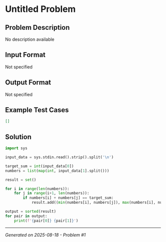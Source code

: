 # Untitled Problem

## Problem Description
No description available

## Input Format
Not specified

## Output Format
Not specified

## Example Test Cases
```json
[]
```

## Solution
```python
import sys

input_data = sys.stdin.read().strip().split('\n')

target_sum = int(input_data[0])
numbers = list(map(int, input_data[1].split()))

result = set()

for i in range(len(numbers)):
    for j in range(i+1, len(numbers)):
        if numbers[i] + numbers[j] == target_sum:
            result.add((min(numbers[i], numbers[j]), max(numbers[i], numbers[j])))

output = sorted(result)
for pair in output:
    print(f'{pair[0]} {pair[1]}')
```

---
*Generated on 2025-08-18 - Problem #1*